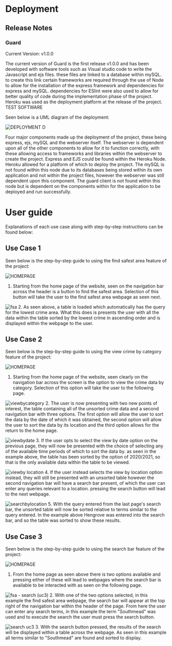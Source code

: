 # Deployment

## Release Notes

### Guard
Current Version: v1.0.0

The current version of Guard is the first release v1.0.0 and has been developed with software tools such as Visual studio code to write the Javascript and ejs files. these files are linked to a database within mySQL. to create this link certain frameworks are required through the use of Node to allow for the installation of the express framework and dependencies for express and mySQL. dependencies for ESlint were also used to allow for better quality of code during the implementation phase of the project. Heroku was used as the deployment platform at the release of the project.
TEST SOFTWARE

Seen below is a UML diagram of the deployment:

![DEPLOYMENT D](https://user-images.githubusercontent.com/94834832/166846443-538f40d9-6efd-4cc2-9c06-efbcadf4ac66.JPG)

Four major components made up the deployment of the project, these being express, ejs, mySQL and the webserver itself. The webserver is dependent upon all of the other components to allow for it to function correctly, with these allowing access to frameworks and libraries within the webserver to create the project. Express and EJS could be found within the Heroku Node. Heroku allowed for a platform of which to deploy the project. The mySQL is not found within this node due to its databases being stored within its own application and not within the project files, however the webserver was still dependent upon this component. The guard client is not found within this node but is dependent on the components within for the application to be deployed and run successfully.  

# User guide
Explanations of each use case along with step-by-step instructions can be found below: 

## Use Case 1
Seen below is the step-by-step guide to using the find safest area feature of the project:

![HOMEPAGE](https://user-images.githubusercontent.com/94834832/166847837-fb1760c4-3b2b-4f43-8e73-020464bddd43.JPG)
1. Starting from the home page of the website, seen on the navigation bar across the header is a button to find the safest area. Selection of this button will take the user to the find safest area webpage as seen next.

![fsa](https://user-images.githubusercontent.com/94834832/166847840-5bc0f3e5-944c-46d7-a360-ca3fe156a33f.JPG)
2. As seen above, a table is loaded which automatically has the query for the lowest crime area. What this does is presents the user with all the data within the table sorted by the lowest crime in ascending order and is displayed within the webpage to the user.

## Use Case 2
Seen below is the step-by-step guide to using the view crime by category feature of the project:

![HOMEPAGE](https://user-images.githubusercontent.com/94834832/166837788-26028f4c-ac08-416e-a13d-c9c4c0629954.JPG)
1. Starting from the home page of the website, seen clearly on the navigation bar across the screen is the option to view the crime data by category. Selection of this option will take the user to the following page.


![viewbycategory](https://user-images.githubusercontent.com/94834832/166837792-a65ba248-0be2-415e-8298-95cff6a50a01.JPG)
2. The user is now presenting with two new points of interest, the table containing all of the unsorted crime data and a second navigation bar with three options. The first option will allow the user to sort the data by the date of which it was obtained, the second option will allow the user to sort the data by its location and the third option allows for the return to the home page.


![viewbydate](https://user-images.githubusercontent.com/94834832/166837794-0a3b3d35-601b-46e4-951b-a03e201cd95c.JPG)
3. If the user opts to select the view by date option on the previous page, they will now be presented with the choice of selecting any of the available time periods of which to sort the data by. as seen in the example above, the table has been sorted by the option of 2020/2021, so that is the only available data within the table to be viewed.


![viewby location](https://user-images.githubusercontent.com/94834832/166837796-af784d42-d7f0-4142-be12-7559d93fbd63.JPG)
4. If the user instead selects the view by location option instead, they will still be presented with an unsorted table however the second navigation bar will have a search bar present, of which the user can enter any queries relevant to a location. pressing the search button will lead to the next webpage.


![searchbylocation](https://user-images.githubusercontent.com/94834832/166837797-bb11c1a4-18b5-430a-bbd4-c86612464037.JPG)
5. With the query entered from the last page's search bar, the unsorted table will now be sorted relative to terms similar to the query entered. In the example above Hengrove was entered into the search bar, and so the table was sorted to show these results.

## Use Case 3
Seen below is the step-by-step guide to using the search bar feature of the project:

![HOMEPAGE](https://user-images.githubusercontent.com/94834832/166847886-34672152-6920-4012-9599-90dbd08a5f03.JPG)
1. From the home page as seen above there is two options available and pressing either of these will lead to webpages where the search bar is available to be interacted with as seen on the following page.

![fsa - search (uc3)](https://user-images.githubusercontent.com/94834832/166847888-3a59d0d7-d937-4bd5-96b8-12ccadc3c4c6.JPG)
2. With one of the two options selected, in this example the find safest area webpage, the search bar will appear at the top right of the navigation bar within the header of the page. From here the user can enter any search terms, in this example the term "Southmead" was used and to execute the search the user must press the search button.

![search uc3](https://user-images.githubusercontent.com/94834832/166847889-6312d986-3f63-4b93-a76d-e6d695898138.JPG)
3. With the search button pressed, the results of the search will be displayed within a table across the webpage. As seen in this example all terms similar to "Southmead" are found and sorted to display.


